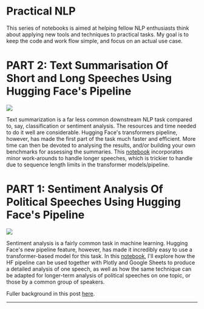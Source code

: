 #  Practical NLP 

This series of notebooks is aimed at helping fellow NLP enthusiasts think about applying new tools and techniques to practical tasks. My goal is to keep the code and work flow simple, and focus on an actual use case.

# PART 2: Text Summarisation Of Short and Long Speeches Using Hugging Face's Pipeline 
![](https://cdn-images-1.medium.com/max/2400/1*KMA8dQRCoIh_nEJsgYUkQw.jpeg)

Text summarization is a far less common downstream NLP task compared to, say, classification or sentiment analysis. The resources and time needed to do it well are considerable. Hugging Face's transformers pipeline, however, has made the first part of the task much faster and efficient. More time can then be devoted to analysing the results, and/or building your own benchmarks for assessing the summaries. This [notebook](https://github.com/chuachinhon/practical_nlp/blob/master/notebooks/2.0_speech_summary_cch.ipynb) incorporates minor work-arounds to handle longer speeches, which is trickier to handle due to sequence length limits in the transformer models/pipeline.


# PART 1: Sentiment Analysis Of Political Speeches Using Hugging Face's Pipeline

![](https://images.squarespace-cdn.com/content/v1/5d4b9c1c1d80190001a3d344/1592662833817-7Y70EZ5PEGYRCVI8ITBF/ke17ZwdGBToddI8pDm48kAnkJg-YzxtCygogjUK3bbh7gQa3H78H3Y0txjaiv_0fDoOvxcdMmMKkDsyUqMSsMWxHk725yiiHCCLfrh8O1z4YTzHvnKhyp6Da-NYroOW3ZGjoBKy3azqku80C789l0haypLsn6iFkXbd5QrnyzAEumsUYJT3wYflNPYrPZQnj8QjtpZFrO1KmHo-026JVHw/pm_june7_annon.jpg?)

Sentiment analysis is a fairly common task in machine learning. Hugging Face's new pipeline feature, however, has made it incredibly easy to use a transformer-based model for this task. In this [notebook](https://github.com/chuachinhon/practical_nlp/blob/master/notebooks/1.0_speech_sentiment_cch.ipynb), I'll explore how the HF pipeline can be used together with Plotly and Google Sheets to produce a detailed analysis of one speech, as well as how the same technique can be adapted for longer-term analysis of political speeches on one topic, or those by a common group of speakers.

Fuller background in this post [here](https://www.analytix-labs.com/insights/cb-speeches).

---
